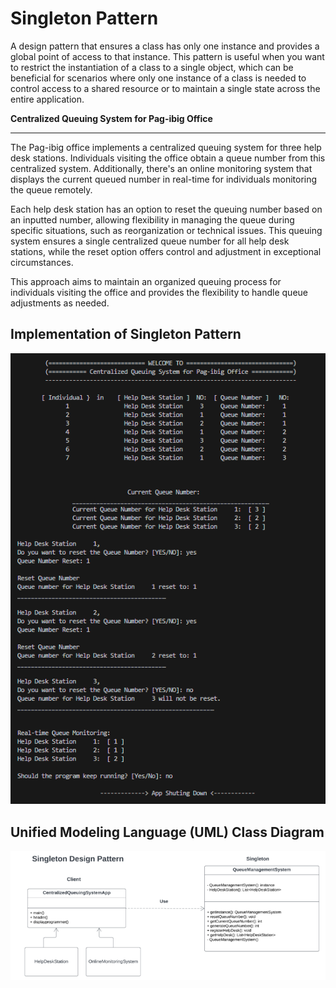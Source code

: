 # Singleton Pattern

A design pattern that ensures a class has only one instance and provides a global point of access to that instance. This pattern is useful when you want to restrict the instantiation of a class to a single object, which can be beneficial for scenarios where only one instance of a class is needed to control access to a shared resource or to maintain a single state across the entire application.

**Centralized Queuing System for Pag-ibig Office**
____________________________________________________________________

The Pag-ibig office implements a centralized queuing system for three help desk stations. Individuals visiting the office obtain a queue number from this centralized system. Additionally, there's an online monitoring system that displays the current queued number in real-time for individuals monitoring the queue remotely.

Each help desk station has an option to reset the queuing number based on an inputted number, allowing flexibility in managing the queue during specific situations, such as reorganization or technical issues. This queuing system ensures a single centralized queue number for all help desk stations, while the reset option offers control and adjustment in exceptional circumstances.

This approach aims to maintain an organized queuing process for individuals visiting the office and provides the flexibility to handle queue adjustments as needed.

## Implementation of Singleton Pattern

<p align="center">
    <img src="image.png" alt="Centered Image" /><br>
</p>



## Unified Modeling Language (UML) Class Diagram

<p align="center">
    <img src="image-1.png" alt="Centered Image" /><br>
</p>
